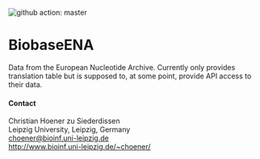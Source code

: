 ![github action: master](https://github.com/choener/BiobaseENA/actions/workflows/action.yml/badge.svg)

# BiobaseENA

Data from the European Nucleotide Archive. Currently only provides translation
table but is supposed to, at some point, provide API access to their data.



#### Contact

Christian Hoener zu Siederdissen  
Leipzig University, Leipzig, Germany  
choener@bioinf.uni-leipzig.de  
http://www.bioinf.uni-leipzig.de/~choener/  

